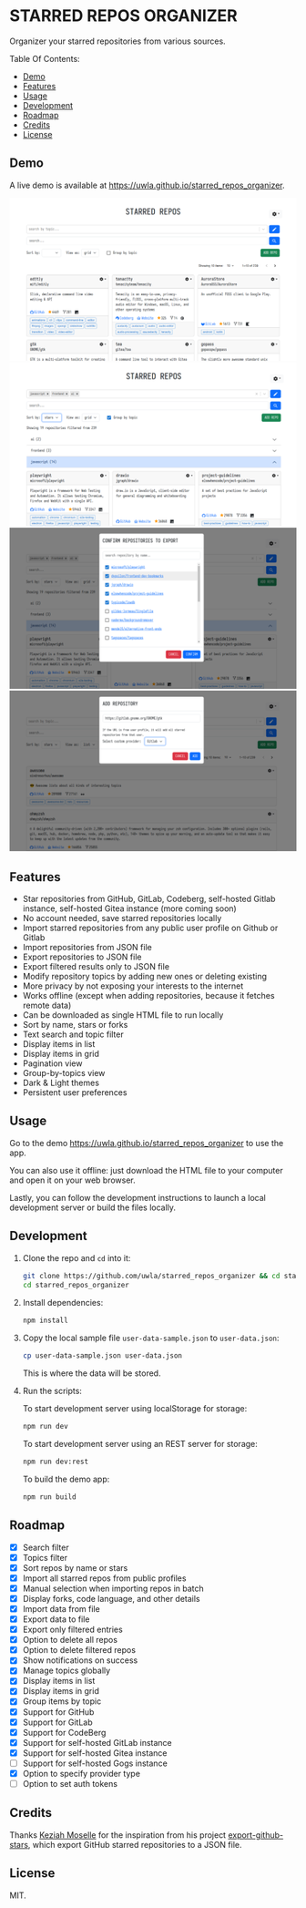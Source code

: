 # STARRED REPOS ORGANIZER

Organizer your starred repositories from various sources.

Table Of Contents:

- [Demo](#demo)
- [Features](#features)
- [Usage](#usage)
- [Development](#development)
- [Roadmap](#roadmap)
- [Credits](#credits)
- [License](#license)

## Demo

A live demo is available at <https://uwla.github.io/starred_repos_organizer>.

![Starred Repos Organizer Screenshot 1](./assets/starred_repos_organizer_01.png)
![Starred Repos Organizer Screenshot 2](./assets/starred_repos_organizer_02.png)
![Starred Repos Organizer Screenshot 3](./assets/starred_repos_organizer_03.png)
![Starred Repos Organizer Screenshot 4](./assets/starred_repos_organizer_04.png)

## Features

- Star repositories from GitHub, GitLab, Codeberg, self-hosted Gitlab instance,
  self-hosted Gitea instance (more coming soon)
- No account needed, save starred repositories locally
- Import starred repositories from any public user profile on Github or Gitlab
- Import repositories from JSON file
- Export repositories to JSON file
- Export filtered results only to JSON file
- Modify repository topics by adding new ones or deleting existing
- More privacy by not exposing your interests to the internet
- Works offline (except when adding repositories, because it fetches remote data)
- Can be downloaded as single HTML file to run locally
- Sort by name, stars or forks
- Text search and topic filter
- Display items in list
- Display items in grid
- Pagination view
- Group-by-topics view
- Dark & Light themes
- Persistent user preferences

## Usage

Go to the demo <https://uwla.github.io/starred_repos_organizer> to use the app.

You can also use it offline: just download the HTML file to your computer and
open it on your web browser.

Lastly, you can follow the development instructions to launch a local
development server or build the files locally.

## Development

1. Clone the repo and `cd` into it:

    ```bash
    git clone https://github.com/uwla/starred_repos_organizer && cd starred_repos_organizer
    cd starred_repos_organizer
    ```

2. Install dependencies:

    ```bash
    npm install
    ```

3. Copy the local sample file `user-data-sample.json` to `user-data.json`:

    ```bash
    cp user-data-sample.json user-data.json
    ```

    This is where the data will be stored.

4. Run the scripts:

    To start development server using localStorage for storage:

    ```bash
    npm run dev
    ```

    To start development server using an REST server for storage:

    ```bash
    npm run dev:rest
    ```

    To build the demo app:

    ```bash
    npm run build
    ```

## Roadmap

- [x] Search filter
- [x] Topics filter
- [x] Sort repos by name or stars
- [x] Import all starred repos from public profiles
- [x] Manual selection when importing repos in batch
- [x] Display forks, code language, and other details
- [x] Import data from file
- [x] Export data to file
- [x] Export only filtered entries
- [x] Option to delete all repos
- [x] Option to delete filtered repos
- [x] Show notifications on success
- [x] Manage topics globally
- [x] Display items in list
- [x] Display items in grid
- [x] Group items by topic
- [x] Support for GitHub
- [x] Support for GitLab
- [x] Support for CodeBerg
- [x] Support for self-hosted GitLab instance
- [x] Support for self-hosted Gitea instance
- [ ] Support for self-hosted Gogs instance
- [x] Option to specify provider type
- [ ] Option to set auth tokens

## Credits

Thanks [Keziah Moselle](https://github.com/KeziahMoselle) for the
inspiration from his project [export-github-stars](https://github.com/KeziahMoselle/export-github-stars), which export GitHub starred repositories to a JSON file.

## License

MIT.

